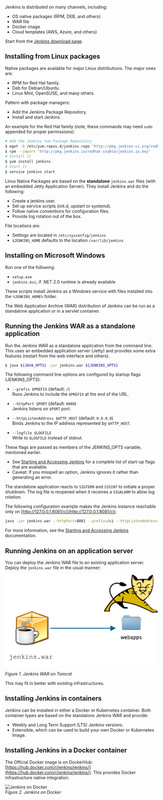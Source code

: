 Jenkins is distributed on many channels, including:

- OS native packages (RPM, DEB, and others)
- WAR file
- Docker image
- Cloud templates (AWS, Azure, and others)

Start from the [Jenkins download page](https://www.jenkins.io/download/).

## Installing from Linux packages

Native packages are available for major Linux distributions. The major ones are:

- RPM for Red Hat family.
- Deb for Debian/Ubuntu.
- Linux Mint, OpenSUSE, and many others.

Pattern with package managers:

- Add the Jenkins Package Repository.
- Install and start Jenkins.

An example for the Red Hat family (note, these commands may need `sudo` appended for proper permissions):

```bash
# Add the Jenkins Yum Package Repository
$ wget -O /etc/yum.repos.d/jenkins.repo "http://pkg.jenkins-ci.org/redhat-stable/jenkins.repo"
$ rpm --import "http://pkg.jenkins.io/redhat-stable/jenkins.io.key"
# Install it
$ yum install jenkins
# Start it
$ service jenkins start
```
Linux Native Packages are based on the **standalone** `jenkins.war` files (with an embedded Jetty Application Server). They install Jenkins and do the following:

- Create a jenkins user.
- Set up service scripts (init.d, upstart or systemd).
- Follow native conventions for configuration files.
- Provide log rotation out of the box.

File locations are:

- Settings are located in `/etc/sysconfig/jenkins`
- `$JENKINS_HOME` defaults to the location `/var/lib/jenkins`

## Installing on Microsoft Windows

Run one of the following:

- `setup.exe`
- `jenkins.msi`, if .NET 2.0 runtime is already available

These scripts install Jenkins as a Windows service with files installed into the `%JENKINS_HOME%` folder.

The Web Application Archive (WAR) distribution of Jenkins can be run as a standalone application or in a servlet container.

## Running the Jenkins WAR as a standalone application

Run the Jenkins WAR as a standalone application from the command line. This uses an embedded application server (Jetty) and provides some extra features (restart from the web interface and others).

```bash
$ java ${JAVA_OPTS} -jar jenkins.war ${JENKINS_OPTS}
```

The following command line options are configured by startup flags (JENKINS_OPTS):

- `--prefix $PREFIX` (default: `/`)  
  Runs Jenkins to include the `$PREFIX` at the end of the URL.

- `--httpPort $PORT` (default: `8080`)  
  Jenkins listens on `$PORT` port.

- `--httpListenAddress $HTTP_HOST` (default: `0.0.0.0`)  
  Binds Jenkins to the IP address represented by `$HTTP_HOST`.

- `--logfile $LOGFILE`  
  Write to `$LOGFILE` instead of stdout.

These flags are passed as members of the JENKINS_OPTS variable, mentioned earlier.

- See [Starting and Accessing Jenkins](https://www.jenkins.io/doc/book/installing/#starting-and-accessing-jenkins) for a complete list of start-up flags that are available.
- Caveat: If you misspell an option, Jenkins ignores it rather than generating an error.

The standalone application reacts to `SIGTERM` and `SIGINT` to initiate a proper shutdown. The log file is reopened when it receives a `SIGALARM` to allow log rotation.

The following configuration example makes the Jenkins instance reachable only on [http://127.0.0.1:8081/ci](http://127.0.0.1:8081/ci).

```bash
java -jar jenkins.war --httpPort=8081 --prefix=/ci --httpListenAddress=127.0.0.1
```
For more information, see the [Starting and Accessing Jenkins](https://www.jenkins.io/doc/book/installing/initial-settings/#configuring-http/) documentation.

## Running Jenkins on an application server

You can deploy the Jenkins WAR file to an existing application server. Deploy the `jenkins.war` file in the usual manner:

![Jenkins WAR on Tomcat](./images/war-on-tomcat.png)
  
*Figure 1. Jenkins WAR on Tomcat*

This may fit in better with existing infrastructures.

## Installing Jenkins in containers

Jenkins can be installed in either a Docker or Kubernetes container. Both container types are based on the standalone Jenkins WAR and provide:

- Weekly and Long Term Support (LTS) Jenkins versions.
- Extensible, which can be used to build your own Docker or Kubernetes Image.

## Installing Jenkins in a Docker container

The Official Docker image is on DockerHub: [https://hub.docker.com/r/jenkins/jenkins/](https://hub.docker.com/r/jenkins/jenkins/). This provides Docker infrastructure native integration.

![Jenkins on Docker](./path/to/local/image/jenkins-on-docker.png)  
*Figure 2. Jenkins on Docker*

